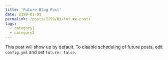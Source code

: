 ```yaml
---
title: 'Future Blog Post'
date: 2199-01-01
permalink: /posts/2199/01/future-post/
tags:
  - category1
  - category2
---
```


This post will show up by default. To disable scheduling of future posts, edit `config.yml` and set `future: false`. 
